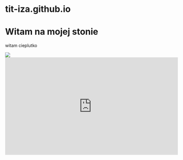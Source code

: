 # tit-iza.github.io
<html lang="pl">
  <!DOCTYPE html>
  <head>
    <meta charest="utf-8" />
    <title>tit-iza.github.io</title>
  </head>
  <body>
    <h1>Witam na mojej stonie</h1>
    <p> witam cieplutko</p>
    <img src="https://upload.wikimedia.org/wikipedia/en/thumb/6/63/Feels_good_man.jpg/200px-Feels_good_man.jpg" />
     <div class="container">
   <section class="section">
   <iframe width="560" height="315" src="https://www.youtube.com/embed/uttlRqHpvNs?controls=0" frameborder="0" allow="accelerometer; autoplay; encrypted-media; gyroscope; picture-in-picture" allowfullscreen></iframe>
     </section>
 </body>
</html>
